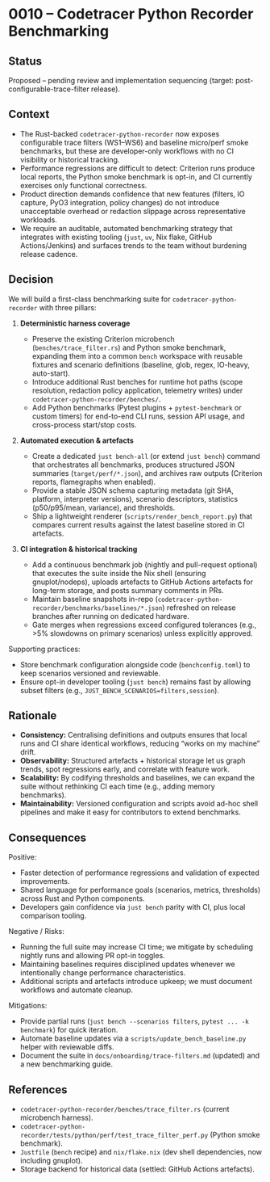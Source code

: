 # 0010 – Codetracer Python Recorder Benchmarking

## Status
Proposed – pending review and implementation sequencing (target: post-configurable-trace-filter release).

## Context
- The Rust-backed `codetracer-python-recorder` now exposes configurable trace filters (WS1–WS6) and baseline micro/perf smoke benchmarks, but these are developer-only workflows with no CI visibility or historical tracking.
- Performance regressions are difficult to detect: Criterion runs produce local reports, the Python smoke benchmark is opt-in, and CI currently exercises only functional correctness.
- Product direction demands confidence that new features (filters, IO capture, PyO3 integration, policy changes) do not introduce unacceptable overhead or redaction slippage across representative workloads.
- We require an auditable, automated benchmarking strategy that integrates with existing tooling (`just`, `uv`, Nix flake, GitHub Actions/Jenkins) and surfaces trends to the team without burdening release cadence.

## Decision
We will build a first-class benchmarking suite for `codetracer-python-recorder` with three pillars:

1. **Deterministic harness coverage**
   - Preserve the existing Criterion microbench (`benches/trace_filter.rs`) and Python smoke benchmark, expanding them into a common `bench` workspace with reusable fixtures and scenario definitions (baseline, glob, regex, IO-heavy, auto-start).
   - Introduce additional Rust benches for runtime hot paths (scope resolution, redaction policy application, telemetry writes) under `codetracer-python-recorder/benches/`.
   - Add Python benchmarks (Pytest plugins + `pytest-benchmark` or custom timers) for end-to-end CLI runs, session API usage, and cross-process start/stop costs.

2. **Automated execution & artefacts**
   - Create a dedicated `just bench-all` (or extend `just bench`) command that orchestrates all benchmarks, produces structured JSON summaries (`target/perf/*.json`), and archives raw outputs (Criterion reports, flamegraphs when enabled).
   - Provide a stable JSON schema capturing metadata (git SHA, platform, interpreter versions), scenario descriptors, statistics (p50/p95/mean, variance), and thresholds.
   - Ship a lightweight renderer (`scripts/render_bench_report.py`) that compares current results against the latest baseline stored in CI artefacts.

3. **CI integration & historical tracking**
   - Add a continuous benchmark job (nightly and pull-request optional) that executes the suite inside the Nix shell (ensuring gnuplot/nodeps), uploads artefacts to GitHub Actions artefacts for long-term storage, and posts summary comments in PRs.
   - Maintain baseline snapshots in-repo (`codetracer-python-recorder/benchmarks/baselines/*.json`) refreshed on release branches after running on dedicated hardware.
   - Gate merges when regressions exceed configured tolerances (e.g., >5% slowdowns on primary scenarios) unless explicitly approved.

Supporting practices:
- Store benchmark configuration alongside code (`benchconfig.toml`) to keep scenarios versioned and reviewable.
- Ensure opt-in developer tooling (`just bench`) remains fast by allowing subset filters (e.g., `JUST_BENCH_SCENARIOS=filters,session`).

## Rationale
- **Consistency:** Centralising definitions and outputs ensures that local runs and CI share identical workflows, reducing “works on my machine” drift.
- **Observability:** Structured artefacts + historical storage let us graph trends, spot regressions early, and correlate with feature work.
- **Scalability:** By codifying thresholds and baselines, we can expand the suite without rethinking CI each time (e.g., adding memory benchmarks).
- **Maintainability:** Versioned configuration and scripts avoid ad-hoc shell pipelines and make it easy for contributors to extend benchmarks.

## Consequences
Positive:
- Faster detection of performance regressions and validation of expected improvements.
- Shared language for performance goals (scenarios, metrics, thresholds) across Rust and Python components.
- Developers gain confidence via `just bench` parity with CI, plus local comparison tooling.

Negative / Risks:
- Running the full suite may increase CI time; we mitigate by scheduling nightly runs and allowing PR opt-in toggles.
- Maintaining baselines requires disciplined updates whenever we intentionally change performance characteristics.
- Additional scripts and artefacts introduce upkeep; we must document workflows and automate cleanup.

Mitigations:
- Provide partial runs (`just bench --scenarios filters`, `pytest ... -k benchmark`) for quick iteration.
- Automate baseline updates via a `scripts/update_bench_baseline.py` helper with reviewable diffs.
- Document the suite in `docs/onboarding/trace-filters.md` (updated) and a new benchmarking guide.

## References
- `codetracer-python-recorder/benches/trace_filter.rs` (current microbench harness).
- `codetracer-python-recorder/tests/python/perf/test_trace_filter_perf.py` (Python smoke benchmark).
- `Justfile` (`bench` recipe) and `nix/flake.nix` (dev shell dependencies, now including gnuplot).
- Storage backend for historical data (settled: GitHub Actions artefacts).
